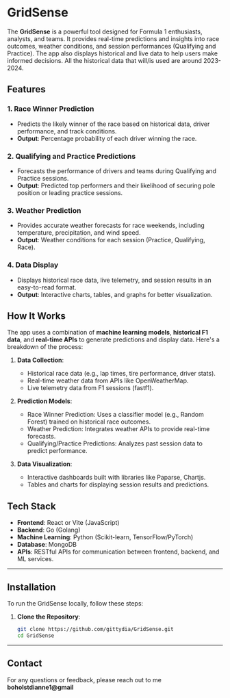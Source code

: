 # GridSense

The **GridSense** is a powerful tool designed for Formula 1 enthusiasts, analysts, and teams. It provides real-time predictions and insights into race outcomes, weather conditions, and session performances (Qualifying and Practice). The app also displays historical and live data to help users make informed decisions. All the historical data that will/is used are around 2023-2024.

## Features

### 1. **Race Winner Prediction**
   - Predicts the likely winner of the race based on historical data, driver performance, and track conditions. 
   - **Output**: Percentage probability of each driver winning the race.

### 2. **Qualifying and Practice Predictions**
   - Forecasts the performance of drivers and teams during Qualifying and Practice sessions.
   - **Output**: Predicted top performers and their likelihood of securing pole position or leading practice sessions.

### 3. **Weather Prediction**
   - Provides accurate weather forecasts for race weekends, including temperature, precipitation, and wind speed.
   - **Output**: Weather conditions for each session (Practice, Qualifying, Race).

### 4. **Data Display**
   - Displays historical race data, live telemetry, and session results in an easy-to-read format.
   - **Output**: Interactive charts, tables, and graphs for better visualization.

## How It Works

The app uses a combination of **machine learning models**, **historical F1 data**, and **real-time APIs** to generate predictions and display data. Here's a breakdown of the process:

1. **Data Collection**:
   - Historical race data (e.g., lap times, tire performance, driver stats).
   - Real-time weather data from APIs like OpenWeatherMap.
   - Live telemetry data from F1 sessions (fastf1).

2. **Prediction Models**:
   - Race Winner Prediction: Uses a classifier model (e.g., Random Forest) trained on historical race outcomes.
   - Weather Prediction: Integrates weather APIs to provide real-time forecasts.
   - Qualifying/Practice Predictions: Analyzes past session data to predict performance.

3. **Data Visualization**:
   - Interactive dashboards built with libraries like Paparse, Chartjs.
   - Tables and charts for displaying session results and predictions.

## Tech Stack

- **Frontend**: React or Vite (JavaScript)
- **Backend**: Go (Golang)
- **Machine Learning**: Python (Scikit-learn, TensorFlow/PyTorch)
- **Database**: MongoDB
- **APIs**: RESTful APIs for communication between frontend, backend, and ML services.

---
## Installation

To run the GridSense locally, follow these steps:

1. **Clone the Repository**:
   ```bash
   git clone https://github.com/gittydia/GridSense.git
   cd GridSense

---

## Contact

For any questions or feedback, please reach out to me **boholstdianne1@gmail**